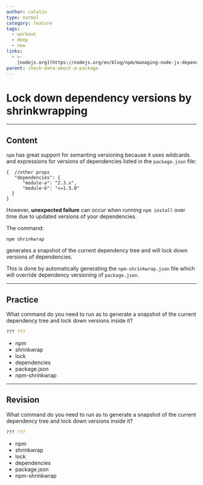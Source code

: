 ```yaml
---
author: catalin
type: normal
category: feature
tags:
  - workout
  - deep
  - new
links:
  - >-
    [nodejs.org](https://nodejs.org/en/blog/npm/managing-node-js-dependencies-with-shrinkwrap/){website}
parent: check-data-about-a-package
---
```


# Lock down dependency versions by shrinkwrapping


---

## Content

`npm` has great support for semanting versioning because it uses wildcards and expressions for versions of dependencies listed in the `package.json` file:

```plain-text
{  //other props
   "dependencies": {
      "module-a": "2.3.x",
      "module-b": "<=1.5.0"
  }
}
```

However, **unexpected failure** can occur when running `npm install` over time due to updated versions of your dependencies.

The command:

```plain-text
npm shrinkwrap
```

generates a snapshot of the current dependency tree and will lock down versions of dependencies.

This is done by automatically generating the `npm-shrinkwrap.json` file which will override dependency versioning of `package.json`.


---

## Practice

What command do you need to run as to generate a snapshot of the current dependency tree and lock down versions inside it?

```bash
??? ???
```

- npm
- shrinkwrap
- lock
- dependencies
- package.json
- npm-shrinkwrap


---

## Revision

What command do you need to run as to generate a snapshot of the current dependency tree and lock down versions inside it?

```bash
??? ???
```

- npm
- shrinkwrap
- lock
- dependencies
- package.json
- npm-shrinkwrap
